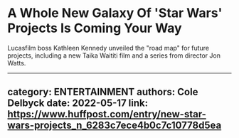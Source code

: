 # A Whole New Galaxy Of 'Star Wars' Projects Is Coming Your Way

Lucasfilm boss Kathleen Kennedy unveiled the "road map" for future projects, including a new Taika Waititi film and a series from director Jon Watts.

---
category: ENTERTAINMENT
authors: Cole Delbyck
date: 2022-05-17
link: https://www.huffpost.com/entry/new-star-wars-projects_n_6283c7ece4b0c7c10778d5ea
---
